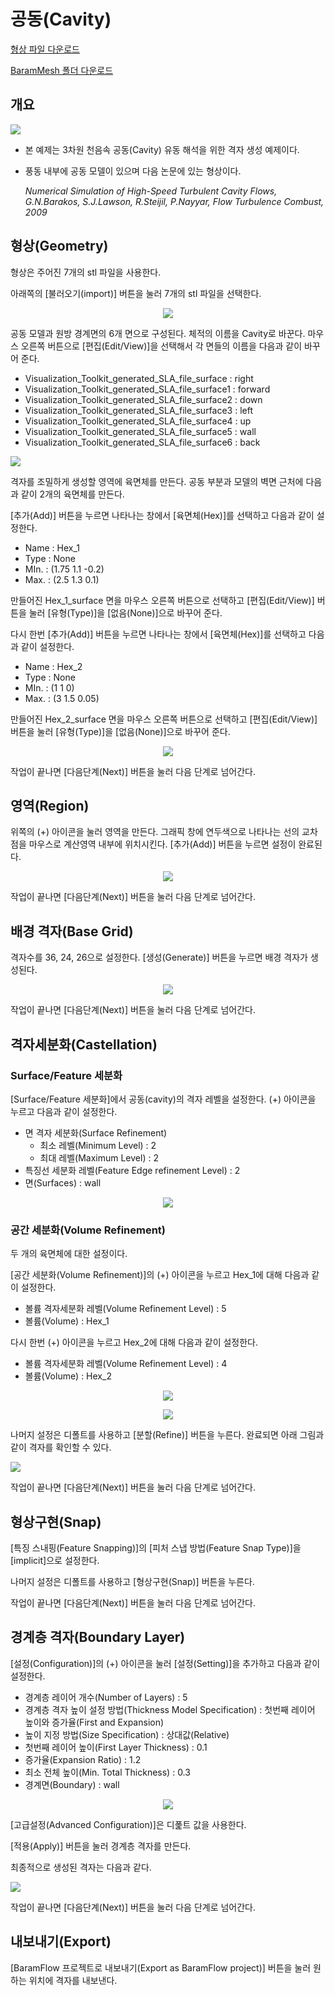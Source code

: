 # 공동(Cavity)

[형상 파일 다운로드](https://drive.google.com/file/d/1eJMxycnNdELkT0YJRAqvojJDZTsTstOE/view?usp=sharing) 

[BaramMesh 폴더 다운로드](https://drive.google.com/file/d/1skTN_uD0E8Gh7_Ku9ggTvKUnDp2cWCTo/view?usp=sharing)

## 개요 

[![](https://github.com/nextfoam/baram-pages/raw/main/screenshots/cavity/intro.png "")](https://github.com/nextfoam/baram-pages/raw/main/screenshots/cavity/intro.png)

* 본 예제는 3차원 천음속 공동(Cavity) 유동 해석을 위한 격자 생성 예제이다.
* 풍동 내부에 공동 모델이 있으며 다음 논문에 있는 형상이다.
  
  _Numerical Simulation of High-Speed Turbulent Cavity Flows, G.N.Barakos, S.J.Lawson, R.Steijil, P.Nayyar, Flow Turbulence Combust, 2009_

## 형상(Geometry)

형상은 주어진 7개의 stl 파일을 사용한다. 

아래쪽의 [불러오기(import)] 버튼을 눌러 7개의 stl 파일을 선택한다.

<p align='center'>
    <img src="https://github.com/nextfoam/baram-pages/raw/main/screenshots/mesh/cavity/cavity-importSTL.png"  >
    <br> 
</p>

공동 모델과 원방 경계면의 6개 면으로 구성된다. 체적의 이름을 Cavity로 바꾼다. 마우스 오른쪽 버튼으로 [편집(Edit/View)]을 선택해서 각 면들의 이름을 다음과 같이 바꾸어 준다. 

+ Visualization\_Toolkit\_generated\_SLA\_file\_surface : right
+ Visualization\_Toolkit\_generated\_SLA\_file\_surface1 : forward
+ Visualization\_Toolkit\_generated\_SLA\_file\_surface2 : down
+ Visualization\_Toolkit\_generated\_SLA\_file\_surface3 : left
+ Visualization\_Toolkit\_generated\_SLA\_file\_surface4 : up
+ Visualization\_Toolkit\_generated\_SLA\_file\_surface5 : wall
+ Visualization\_Toolkit\_generated\_SLA\_file\_surface6 : back

[![](https://github.com/nextfoam/baram-pages/raw/main/screenshots/mesh/cavity/cavity-geom.png "")](https://github.com/nextfoam/baram-pages/raw/main/screenshots/mesh/cavity/cavity-geom.png)

격자를 조밀하게 생성할 영역에 육면체를 만든다. 공동 부분과 모델의 벽면 근처에 다음과 같이 2개의 육면체를 만든다.

[추가(Add)] 버튼을 누르면 나타나는 창에서 [육면체(Hex)]를 선택하고 다음과 같이 설정한다.

+ Name : Hex\_1 
+ Type : None 
+ MIn. : (1.75 1.1 -0.2)
+ Max. : (2.5 1.3 0.1)

만들어진 Hex\_1\_surface 면을 마우스 오른쪽 버튼으로 선택하고 [편집(Edit/View)] 버튼을 눌러 [유형(Type)]을 [없음(None)]으로 바꾸어 준다.

다시 한번 [추가(Add)] 버튼을 누르면 나타나는 창에서 [육면체(Hex)]를 선택하고 다음과 같이 설정한다.

+ Name : Hex\_2 
+ Type : None 
+ MIn. : (1 1 0)
+ Max. : (3 1.5 0.05)

만들어진 Hex\_2\_surface 면을 마우스 오른쪽 버튼으로 선택하고 [편집(Edit/View)] 버튼을 눌러 [유형(Type)]을 [없음(None)]으로 바꾸어 준다.

<p align='center'>
    <img src="https://github.com/nextfoam/baram-pages/raw/main/screenshots/mesh/cavity/cavity-refineZone.png"  >
    <br> 
</p>

작업이 끝나면 [다음단계(Next)] 버튼을 눌러 다음 단계로 넘어간다.

<!-------------------------------------------------------------------------------------------------->
## 영역(Region)

위쪽의 (+) 아이콘을 눌러 영역을 만든다. 그래픽 창에 연두색으로 나타나는 선의 교차점을 마우스로 계산영역 내부에 위치시킨다. [추가(Add)] 버튼을 누르면 설정이 완료된다.

<p align='center'>
    <img src="https://github.com/nextfoam/baram-pages/raw/main/screenshots/mesh/cavity/cavity-region.png"  >
    <br> 
</p>

작업이 끝나면 [다음단계(Next)] 버튼을 눌러 다음 단계로 넘어간다.

<!-------------------------------------------------------------------------------------------------->
## 배경 격자(Base Grid)

격자수를 36, 24, 26으로 설정한다. [생성(Generate)] 버튼을 누르면 배경 격자가 생성된다.

<p align='center'>
    <img src="https://github.com/nextfoam/baram-pages/raw/main/screenshots/mesh/cavity/cavity-baseGrid.png"  >
    <br> 
</p>

작업이 끝나면 [다음단계(Next)] 버튼을 눌러 다음 단계로 넘어간다.

<!-------------------------------------------------------------------------------------------------->
## 격자세분화(Castellation)

### Surface/Feature 세분화

[Surface/Feature 세분화]에서 공동(cavity)의 격자 레벨을 설정한다. (+) 아이콘을 누르고 다음과 같이 설정한다.

+ 면 격자 세분화(Surface Refinement)
    + 최소 레벨(Minimum Level) : 2
    + 최대 레벨(Maximum Level) : 2
+ 특징선 세분화 레벨(Feature Edge refinement Level) : 2
+ 면(Surfaces) : wall

<p align='center'>
    <img src="https://github.com/nextfoam/baram-pages/raw/main/screenshots/mesh/cavity/cavity-wall.png"  >
    <br> 
</p>

### 공간 세분화(Volume Refinement)

두 개의 육면체에 대한 설정이다.

[공간 세분화(Volume Refinement)]의 (+) 아이콘을 누르고 Hex\_1에 대해 다음과 같이 설정한다. 

+ 볼륨 격자세분화 레벨(Volume Refinement Level) : 5
+ 볼륨(Volume) : Hex\_1

다시 한번 (+) 아이콘을 누르고 Hex\_2에 대해 다음과 같이 설정한다. 

+ 볼륨 격자세분화 레벨(Volume Refinement Level) : 4
+ 볼륨(Volume) : Hex\_2

<p align='center'>
    <img src="https://github.com/nextfoam/baram-pages/raw/main/screenshots/mesh/cavity/cavity-hex1.png"  >
    <br> 
</p>

<p align='center'>
    <img src="https://github.com/nextfoam/baram-pages/raw/main/screenshots/mesh/cavity/cavity-hex2.png"  >
    <br> 
</p>

나머지 설정은 디폴트를 사용하고 [분할(Refine)] 버튼을 누른다. 완료되면 아래 그림과 같이 격자를 확인할 수 있다.

[![](https://github.com/nextfoam/baram-pages/raw/main/screenshots/mesh/cavity/cavity-refine.png "")](https://github.com/nextfoam/baram-pages/raw/main/screenshots/mesh/cavity/cavity-refine.png)


작업이 끝나면 [다음단계(Next)] 버튼을 눌러 다음 단계로 넘어간다.

<!-------------------------------------------------------------------------------------------------->
## 형상구현(Snap)

[특징 스내핑(Feature Snapping)]의 [피처 스냅 방법(Feature Snap Type)]을 [implicit]으로 설정한다.

나머지 설정은 디폴트를 사용하고 [형상구현(Snap)] 버튼을 누른다.

작업이 끝나면 [다음단계(Next)] 버튼을 눌러 다음 단계로 넘어간다.

<!-------------------------------------------------------------------------------------------------->
## 경계층 격자(Boundary Layer)

[설정(Configuration)]의 (+) 아이콘을 눌러 [설정(Setting)]을 추가하고 다음과 같이 설정한다.

+ 경계층 레이어 개수(Number of Layers) : 5
+ 경계층 격자 높이 설정 방법(Thickness Model Specification) : 첫번째 레이어 높이와 증가율(First and Expansion)
+ 높이 지정 방법(Size Specification) : 상대값(Relative)
+ 첫번째 레이어 높이(First Layer Thickness) : 0.1
+ 증가율(Expansion Ratio) : 1.2
+ 최소 전체 높이(Min. Total Thickness) : 0.3
+ 경계면(Boundary) : wall

<p align='center'>
    <img src="https://github.com/nextfoam/baram-pages/raw/main/screenshots/mesh/cavity/cavity-layer-setup.png"  >
    <br> 
</p>

[고급설정(Advanced Configuration)]은 디폹트 값을 사용한다.

[적용(Apply)] 버튼을 눌러 경계층 격자를 만든다.

최종적으로 생성된 격자는 다음과 같다. 

[![](https://github.com/nextfoam/baram-pages/raw/main/screenshots/mesh/cavity/cavity-layer.png "")](https://github.com/nextfoam/baram-pages/raw/main/screenshots/mesh/cavity/cavity-layer.png)

작업이 끝나면 [다음단계(Next)] 버튼을 눌러 다음 단계로 넘어간다.

<!-------------------------------------------------------------------------------------------------->
## 내보내기(Export)

[BaramFlow 프로젝트로 내보내기(Export as BaramFlow project)] 버튼을 눌러 원하는 위치에 격자를 내보낸다.


